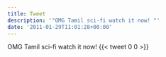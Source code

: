 ```yaml
---
title: Tweet
description: '"OMG Tamil sci-fi watch it now! "'
date: '2011-01-29T11:01:28+00:00'
---
```

OMG Tamil sci-fi watch it now! 
      {{< tweet 0 0 >}}
    
